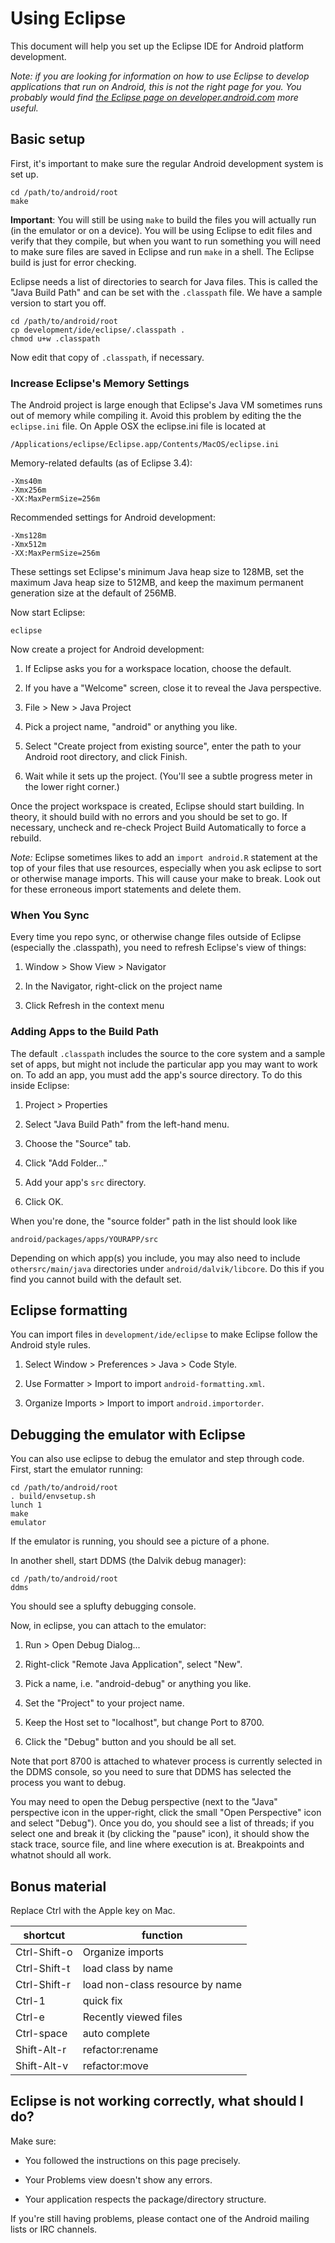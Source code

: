 # Using Eclipse #

This document will help you set up the Eclipse IDE for Android platform development.

*Note: if you are looking for information on how to use
Eclipse to develop applications that run on Android, this is not the right
page for you. You probably would find [the Eclipse page on 
developer.android.com](http://developer.android.com/sdk/eclipse-adt.html) more useful.*

## Basic setup ##

First, it's important to make sure the regular Android development system is set up.

    cd /path/to/android/root 
    make     

**Important**: You will still be using `make` to build the files you will actually run (in the emulator or on a device). You will be using Eclipse to edit files and verify that they compile, but when you want to run something you will need to make sure files are saved in Eclipse and run `make` in a shell. The Eclipse build is just for error checking.

Eclipse needs a list of directories to search for Java files. This is called the "Java Build Path" and can be set with the `.classpath` file. We have a sample version to start you off.

    cd /path/to/android/root 
    cp development/ide/eclipse/.classpath .
    chmod u+w .classpath  

Now edit that copy of `.classpath`, if necessary.

### Increase Eclipse's Memory Settings ###

The Android project is large enough that Eclipse's Java VM sometimes runs out of memory while compiling it. Avoid this problem by editing the the `eclipse.ini` file. On Apple OSX the eclipse.ini file is located at 

    /Applications/eclipse/Eclipse.app/Contents/MacOS/eclipse.ini

Memory-related defaults (as of Eclipse 3.4):

    -Xms40m 
    -Xmx256m 
    -XX:MaxPermSize=256m 

Recommended settings for Android development:

    -Xms128m 
    -Xmx512m 
    -XX:MaxPermSize=256m 

These settings set Eclipse's minimum Java heap size to 128MB, set the maximum Java heap size to 512MB, and keep the maximum permanent generation size at the default of 256MB.

Now start Eclipse:

    eclipse  

Now create a project for Android development:

1. If Eclipse asks you for a workspace location, choose the default.

2. If you have a "Welcome" screen, close it to reveal the Java perspective.

3. File > New > Java Project

4. Pick a project name, "android" or anything you like.

5. Select "Create project from existing source", enter the path to your Android root directory, and click Finish.

6. Wait while it sets up the project. (You'll see a subtle progress meter in the lower right corner.)

Once the project workspace is created, Eclipse should start building. In theory, it should build with no errors and you should be set to go. If necessary, uncheck and re-check Project Build Automatically to force a rebuild.

*Note:* Eclipse sometimes likes to add an `import android.R` statement at the top of your files that use resources, especially when you ask eclipse to sort or otherwise manage imports. This will cause your make to break. Look out for these erroneous import statements and delete them.

### When You Sync ###

Every time you repo sync, or otherwise change files outside of Eclipse (especially the .classpath), you need to refresh Eclipse's view of things:

1. Window > Show View > Navigator

1. In the Navigator, right-click on the project name

1. Click Refresh in the context menu

### Adding Apps to the Build Path ###

The default `.classpath` includes the source to the core system and a sample set of apps, but might not include the particular app you may want to work on. To add an app, you must add the app's source directory. To do this inside Eclipse:

1. Project > Properties

1. Select "Java Build Path" from the left-hand menu.

1. Choose the "Source" tab.

1. Click "Add Folder..."

1. Add your app's `src` directory.

1. Click OK.

When you're done, the "source folder" path in the list should look like 

    android/packages/apps/YOURAPP/src 

Depending on which app(s) you include, you may also need to include `othersrc/main/java` directories under `android/dalvik/libcore`. Do this if you find you cannot build with the default set.

## Eclipse formatting ##

You can import files in `development/ide/eclipse` to make Eclipse
follow the Android style rules.  

1. Select Window > Preferences > Java > Code Style.

1. Use Formatter > Import to import `android-formatting.xml`.

1. Organize Imports > Import to import `android.importorder`.

## Debugging the emulator with Eclipse ##

You can also use eclipse to debug the emulator and step through code. First, start the emulator running:

    cd /path/to/android/root 
    . build/envsetup.sh 
    lunch 1    
    make       
    emulator  

If the emulator is running, you should see a picture of a phone.

In another shell, start DDMS (the Dalvik debug manager):

    cd /path/to/android/root 
    ddms      

You should see a splufty debugging console.

Now, in eclipse, you can attach to the emulator:

1. Run > Open Debug Dialog...

1. Right-click "Remote Java Application", select "New".

1. Pick a name, i.e. "android-debug" or anything you like.

1. Set the "Project" to your project name.

1. Keep the Host set to "localhost", but change Port to 8700.

1. Click the "Debug" button and you should be all set.

Note that port 8700 is attached to whatever process is currently selected in the DDMS console, so you need to sure that DDMS has selected the process you want to debug.

You may need to open the Debug perspective (next to the "Java" perspective icon in the upper-right, click the small "Open Perspective" icon and select "Debug"). Once you do, you should see a list of threads; if you select one and break it (by clicking the "pause" icon), it should show the stack trace, source file, and line where execution is at. Breakpoints and whatnot should all work.

## Bonus material ##

Replace Ctrl with the Apple key on Mac.

shortcut     | function
-------------|-----------------
Ctrl-Shift-o | Organize imports 
Ctrl-Shift-t | load class by name 
Ctrl-Shift-r | load non-class resource by name 
Ctrl-1       | quick fix 
Ctrl-e       | Recently viewed files 
Ctrl-space   | auto complete 
Shift-Alt-r  | refactor:rename 
Shift-Alt-v  | refactor:move 

## Eclipse is not working correctly, what should I do? ##

Make sure:

- You followed the instructions on this page precisely.

- Your Problems view doesn't show any errors.

- Your application respects the package/directory structure.

If you're still having problems, please contact one of the Android mailing lists or IRC channels.

